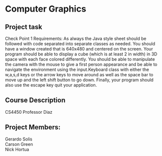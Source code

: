 # Computer Graphics

## Project task
Check Point 1 Requirements:
As always the Java style sheet should be followed with code separated into separate classes as needed.
You should have a window created that is 640x480 and centered on the screen. Your program should be
able to display a cube (which is at least 2 in width) in 3D space with each face colored differently. You
should be able to manipulate the camera with the mouse to give a first person appearance and be able to
navigate the environment using the input.Keyboard class with either the w,a,s,d keys or the arrow keys
to move around as well as the space bar to move up and the left shift button to go down. Finally, your
program should also use the escape key quit your application.

## Course Description
CS4450 
Professor Diaz

## Project Members:
Gerardo Solis \
Carson Green \
Nick Hortua
